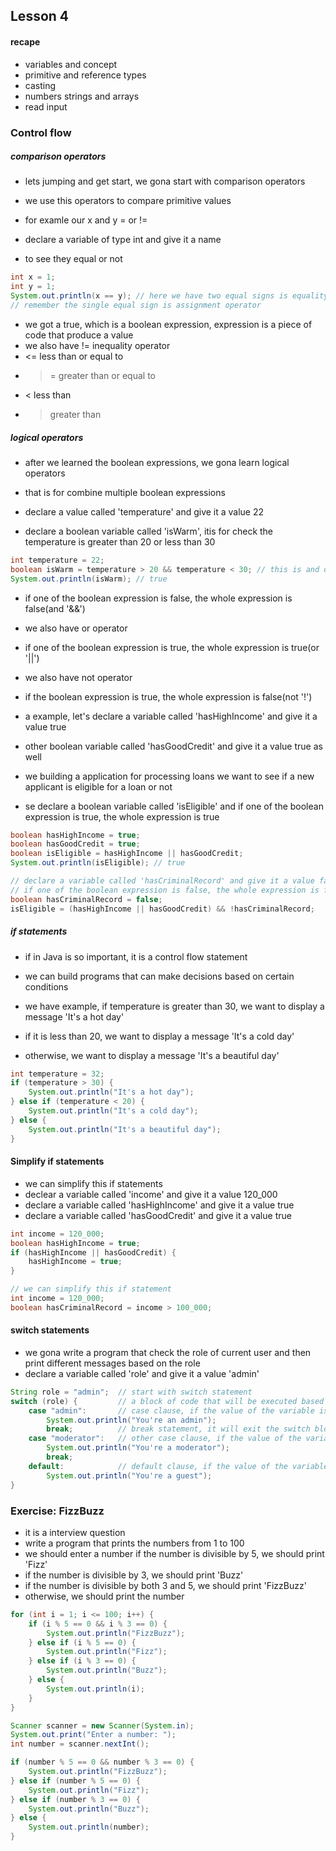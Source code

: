 ## Lesson 4

#### recape

- variables and concept
- primitive and reference types
- casting
- numbers strings and arrays
- read input

### Control flow

##### comparison operators

- lets jumping and get start, we gona start with comparison operators
- we use this operators to compare primitive values
- for examle our x and y = or !=

- declare a variable of type int and give it a name
- to see they equal or not

```java
int x = 1;
int y = 1;
System.out.println(x == y); // here we have two equal signs is equality operator
// remember the single equal sign is assignment operator
```

- we got a true, which is a boolean expression, expression is a piece of code that produce a value
- we also have != inequality operator
- <= less than or equal to
- > = greater than or equal to
- < less than
- > greater than

##### logical operators

- after we learned the boolean expressions, we gona learn logical operators
- that is for combine multiple boolean expressions

- declare a value called 'temperature' and give it a value 22
- declare a boolean variable called 'isWarm', itis for check the temperature is greater than 20 or less than 30

```java
int temperature = 22;
boolean isWarm = temperature > 20 && temperature < 30; // this is and operator in Java
System.out.println(isWarm); // true
```

- if one of the boolean expression is false, the whole expression is false(and '&&')
- we also have or operator
- if one of the boolean expression is true, the whole expression is true(or '||')
- we also have not operator
- if the boolean expression is true, the whole expression is false(not '!')

- a example, let's declare a variable called 'hasHighIncome' and give it a value true
- other boolean variable called 'hasGoodCredit' and give it a value true as well
- we building a application for processing loans we want to see if a new applicant is eligible for a loan or not
- se declare a boolean variable called 'isEligible' and if one of the boolean expression is true, the whole expression is true

```java
boolean hasHighIncome = true;
boolean hasGoodCredit = true;
boolean isEligible = hasHighIncome || hasGoodCredit;
System.out.println(isEligible); // true

// declare a variable called 'hasCriminalRecord' and give it a value false
// if one of the boolean expression is false, the whole expression is false
boolean hasCriminalRecord = false;
isEligible = (hasHighIncome || hasGoodCredit) && !hasCriminalRecord;
```

##### if statements

- if in Java is so important, it is a control flow statement
- we can build programs that can make decisions based on certain conditions

- we have example, if temperature is greater than 30, we want to display a message 'It's a hot day'
- if it is less than 20, we want to display a message 'It's a cold day'
- otherwise, we want to display a message 'It's a beautiful day'

```java
int temperature = 32;
if (temperature > 30) {
    System.out.println("It's a hot day");
} else if (temperature < 20) {
    System.out.println("It's a cold day");
} else {
    System.out.println("It's a beautiful day");
}
```

#### Simplify if statements

- we can simplify this if statements
- declear a variable called 'income' and give it a value 120_000
- declare a variable called 'hasHighIncome' and give it a value true
- declare a variable called 'hasGoodCredit' and give it a value true

```java
int income = 120_000;
boolean hasHighIncome = true;
if (hasHighIncome || hasGoodCredit) {
    hasHighIncome = true;
}

// we can simplify this if statement
int income = 120_000;
boolean hasCriminalRecord = income > 100_000;
```

#### switch statements

- we gona write a program that check the role of current user and then print different messages based on the role
- declare a variable called 'role' and give it a value 'admin'

```java
String role = "admin";  // start with switch statement
switch (role) {         // a block of code that will be executed based on the value of a variable
    case "admin":       // case clause, if the value of the variable is 'admin', we gona execute this block of code
        System.out.println("You're an admin");
        break;          // break statement, it will exit the switch block
    case "moderator":   // other case clause, if the value of the variable is 'moderator', we gona execute this block of code
        System.out.println("You're a moderator");
        break;
    default:            // default clause, if the value of the variable is not 'admin' or 'moderator', we gona execute this block of code
        System.out.println("You're a guest");
}
```

### Exercise: FizzBuzz

- it is a interview question
- write a program that prints the numbers from 1 to 100
- we should enter a number if the number is divisible by 5, we should print 'Fizz'
- if the number is divisible by 3, we should print 'Buzz'
- if the number is divisible by both 3 and 5, we should print 'FizzBuzz'
- otherwise, we should print the number

```java
for (int i = 1; i <= 100; i++) {
    if (i % 5 == 0 && i % 3 == 0) {
        System.out.println("FizzBuzz");
    } else if (i % 5 == 0) {
        System.out.println("Fizz");
    } else if (i % 3 == 0) {
        System.out.println("Buzz");
    } else {
        System.out.println(i);
    }
}
```

```java
Scanner scanner = new Scanner(System.in);
System.out.print("Enter a number: ");
int number = scanner.nextInt();

if (number % 5 == 0 && number % 3 == 0) {
    System.out.println("FizzBuzz");
} else if (number % 5 == 0) {
    System.out.println("Fizz");
} else if (number % 3 == 0) {
    System.out.println("Buzz");
} else {
    System.out.println(number);
}
```
